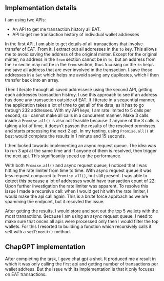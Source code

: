 ## Implementation details

I am using two APIs:

- An API to get me transaction history all EAT.
- API to get me transaction history of individual wallet addresses

In the first API, I am able to get details of all transactions that involve transfer of EAT. From it, I extract out all addresses in the `to` key. This allows me to avoid saving the address of the original minter. Except for the original minter, no address in the `from` section cannot be in `to`, but an address from the `to` sectin may not be in the `from` section, thus focusing on the `to` helps me save all address that are ever involved in the transaction. I save those addresses in a `Set` which helps me avoid saving any duplicates, which I then transfer back into an array.

<!-- Fetch transaction histories of the Edge Activity Token holders -->

Then I iterate through all saved addressese using the second API, getting each addresses transaction histroy. I use this approach to see if an address has done any transaction outside of EAT. If I iterate in a sequential manner, the application takes a lot of time to get all of the data, as it has to go through 232 addresses. With my API keys, I am rate limited to 5 calls per second, so I cannot make all calls in a concurrent manner. Make 3 calls inside a `Promise.all()` is also not feasible because if anyone of the 3 calls is taking a lot of time, it doesn't passon the results of the resolved promisses and starts processing the next 2 api. In my testing, using `Promise.all()` at best would complete the results in 1 minute and 15 seconds.

I then looked towards implementing an async request queue. The idea was to run 3 api at the same time and if anyone of them is resolved, then trigger the next api. This significantly speed up the performance.

With both `Promise.all()` and async request queue, I noticed that I was hitting the rate limiter from time to time. With async request queue it was less request compared to `Promise.all()`, but still present. I was able to detect this because a lot of addresses would have transaction count of 22. Upon further investigation the rate limiter was apparent. To resolve this issue I made a recursive call: when I would get hit with the rate limiter, I would make the api call again. This is a brute force approach as we are spamming the endpoint, but it resovled the issue.

After getting the results, I would store and sort out the top 5 wallets with the most transactions. Because I am using an async request queue, I need to make sure that onces all apis were processed only then I would filter the top wallets. For this I resorted to building a function which recursively calls it self with a `setTimeout()` method.

## ChapGPT implementation

After completing the task, I gave chat gpt a shot. It produced me a result in which it was only calling the first api and getting number of transactions per wallet address. But the issue with its implementation is that it only focuses on EAT transactions.
